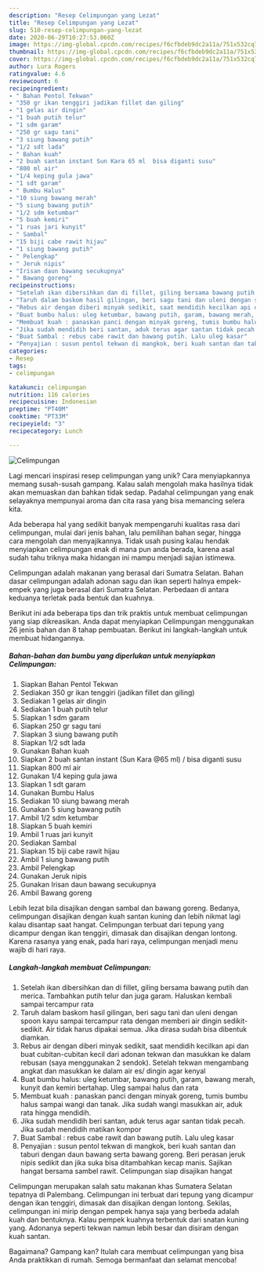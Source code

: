 ```yaml
---
description: "Resep Celimpungan yang Lezat"
title: "Resep Celimpungan yang Lezat"
slug: 510-resep-celimpungan-yang-lezat
date: 2020-06-29T10:27:53.060Z
image: https://img-global.cpcdn.com/recipes/f6cfbdeb9dc2a11a/751x532cq70/celimpungan-foto-resep-utama.jpg
thumbnail: https://img-global.cpcdn.com/recipes/f6cfbdeb9dc2a11a/751x532cq70/celimpungan-foto-resep-utama.jpg
cover: https://img-global.cpcdn.com/recipes/f6cfbdeb9dc2a11a/751x532cq70/celimpungan-foto-resep-utama.jpg
author: Lura Rogers
ratingvalue: 4.6
reviewcount: 6
recipeingredient:
- " Bahan Pentol Tekwan"
- "350 gr ikan tenggiri jadikan fillet dan giling"
- "1 gelas air dingin"
- "1 buah putih telur"
- "1 sdm garam"
- "250 gr sagu tani"
- "3 siung bawang putih"
- "1/2 sdt lada"
- " Bahan kuah"
- "2 buah santan instant Sun Kara 65 ml  bisa diganti susu"
- "800 ml air"
- "1/4 keping gula jawa"
- "1 sdt garam"
- " Bumbu Halus"
- "10 siung bawang merah"
- "5 siung bawang putih"
- "1/2 sdm ketumbar"
- "5 buah kemiri"
- "1 ruas jari kunyit"
- " Sambal"
- "15 biji cabe rawit hijau"
- "1 siung bawang putih"
- " Pelengkap"
- " Jeruk nipis"
- "Irisan daun bawang secukupnya"
- " Bawang goreng"
recipeinstructions:
- "Setelah ikan dibersihkan dan di fillet, giling bersama bawang putih dan merica. Tambahkan putih telur dan juga garam. Haluskan kembali sampai tercampur rata"
- "Taruh dalam baskom hasil gilingan, beri sagu tani dan uleni dengan spoon kayu sampai tercampur rata dengan memberi air dingin sedikit-sedikit. Air tidak harus dipakai semua. Jika dirasa sudah bisa dibentuk diamkan."
- "Rebus air dengan diberi minyak sedikit, saat mendidih kecilkan api dan buat cubitan-cubitan kecil dari adonan tekwan dan masukkan ke dalam rebusan (saya menggunakan 2 sendok). Setelah tekwan mengambang angkat dan masukkan ke dalam air es/ dingin agar kenyal"
- "Buat bumbu halus: uleg ketumbar, bawang putih, garam, bawang merah, kunyit dan kemiri bertahap. Uleg sampai halus dan rata"
- "Membuat kuah : panaskan panci dengan minyak goreng, tumis bumbu halus sampai wangi dan tanak. Jika sudah wangi masukkan air, aduk rata hingga mendidih."
- "Jika sudah mendidih beri santan, aduk terus agar santan tidak pecah. Jika sudah mendidih matikan kompor"
- "Buat Sambal : rebus cabe rawit dan bawang putih. Lalu uleg kasar"
- "Penyajian : susun pentol tekwan di mangkok, beri kuah santan dan taburi dengan daun bawang serta bawang goreng. Beri perasan jeruk nipis sedikit dan jika suka bisa ditambahkan kecap manis. Sajikan hangat bersama sambel rawit. Celimpungan siap disajikan hangat"
categories:
- Resep
tags:
- celimpungan

katakunci: celimpungan 
nutrition: 116 calories
recipecuisine: Indonesian
preptime: "PT40M"
cooktime: "PT33M"
recipeyield: "3"
recipecategory: Lunch

---
```



![Celimpungan](https://img-global.cpcdn.com/recipes/f6cfbdeb9dc2a11a/751x532cq70/celimpungan-foto-resep-utama.jpg)

Lagi mencari inspirasi resep celimpungan yang unik? Cara menyiapkannya memang susah-susah gampang. Kalau salah mengolah maka hasilnya tidak akan memuaskan dan bahkan tidak sedap. Padahal celimpungan yang enak selayaknya mempunyai aroma dan cita rasa yang bisa memancing selera kita.

Ada beberapa hal yang sedikit banyak mempengaruhi kualitas rasa dari celimpungan, mulai dari jenis bahan, lalu pemilihan bahan segar, hingga cara mengolah dan menyajikannya. Tidak usah pusing kalau hendak menyiapkan celimpungan enak di mana pun anda berada, karena asal sudah tahu triknya maka hidangan ini mampu menjadi sajian istimewa.

Celimpungan adalah makanan yang berasal dari Sumatra Selatan. Bahan dasar celimpungan adalah adonan sagu dan ikan seperti halnya empek-empek yang juga berasal dari Sumatra Selatan. Perbedaan di antara keduanya terletak pada bentuk dan kuahnya.


Berikut ini ada beberapa tips dan trik praktis untuk membuat celimpungan yang siap dikreasikan. Anda dapat menyiapkan Celimpungan menggunakan 26 jenis bahan dan 8 tahap pembuatan. Berikut ini langkah-langkah untuk membuat hidangannya.

<!--inarticleads1-->

##### Bahan-bahan dan bumbu yang diperlukan untuk menyiapkan Celimpungan:

1. Siapkan  Bahan Pentol Tekwan
1. Sediakan 350 gr ikan tenggiri (jadikan fillet dan giling)
1. Sediakan 1 gelas air dingin
1. Sediakan 1 buah putih telur
1. Siapkan 1 sdm garam
1. Siapkan 250 gr sagu tani
1. Siapkan 3 siung bawang putih
1. Siapkan 1/2 sdt lada
1. Gunakan  Bahan kuah
1. Siapkan 2 buah santan instant (Sun Kara @65 ml) / bisa diganti susu
1. Siapkan 800 ml air
1. Gunakan 1/4 keping gula jawa
1. Siapkan 1 sdt garam
1. Gunakan  Bumbu Halus
1. Sediakan 10 siung bawang merah
1. Gunakan 5 siung bawang putih
1. Ambil 1/2 sdm ketumbar
1. Siapkan 5 buah kemiri
1. Ambil 1 ruas jari kunyit
1. Sediakan  Sambal
1. Siapkan 15 biji cabe rawit hijau
1. Ambil 1 siung bawang putih
1. Ambil  Pelengkap
1. Gunakan  Jeruk nipis
1. Gunakan Irisan daun bawang secukupnya
1. Ambil  Bawang goreng


Lebih lezat bila disajikan dengan sambal dan bawang goreng. Bedanya, celimpungan disajikan dengan kuah santan kuning dan lebih nikmat lagi kalau disantap saat hangat. Celimpungan terbuat dari tepung yang dicampur dengan ikan tenggiri, dimasak dan disajikan dengan lontong. Karena rasanya yang enak, pada hari raya, celimpungan menjadi menu wajib di hari raya. 

<!--inarticleads2-->

##### Langkah-langkah membuat Celimpungan:

1. Setelah ikan dibersihkan dan di fillet, giling bersama bawang putih dan merica. Tambahkan putih telur dan juga garam. Haluskan kembali sampai tercampur rata
1. Taruh dalam baskom hasil gilingan, beri sagu tani dan uleni dengan spoon kayu sampai tercampur rata dengan memberi air dingin sedikit-sedikit. Air tidak harus dipakai semua. Jika dirasa sudah bisa dibentuk diamkan.
1. Rebus air dengan diberi minyak sedikit, saat mendidih kecilkan api dan buat cubitan-cubitan kecil dari adonan tekwan dan masukkan ke dalam rebusan (saya menggunakan 2 sendok). Setelah tekwan mengambang angkat dan masukkan ke dalam air es/ dingin agar kenyal
1. Buat bumbu halus: uleg ketumbar, bawang putih, garam, bawang merah, kunyit dan kemiri bertahap. Uleg sampai halus dan rata
1. Membuat kuah : panaskan panci dengan minyak goreng, tumis bumbu halus sampai wangi dan tanak. Jika sudah wangi masukkan air, aduk rata hingga mendidih.
1. Jika sudah mendidih beri santan, aduk terus agar santan tidak pecah. Jika sudah mendidih matikan kompor
1. Buat Sambal : rebus cabe rawit dan bawang putih. Lalu uleg kasar
1. Penyajian : susun pentol tekwan di mangkok, beri kuah santan dan taburi dengan daun bawang serta bawang goreng. Beri perasan jeruk nipis sedikit dan jika suka bisa ditambahkan kecap manis. Sajikan hangat bersama sambel rawit. Celimpungan siap disajikan hangat


Celimpungan merupakan salah satu makanan khas Sumatera Selatan tepatnya di Palembang. Celimpungan ini terbuat dari tepung yang dicampur dengan ikan tenggiri, dimasak dan disajikan dengan lontong. Sekilas, celimpungan ini mirip dengan pempek hanya saja yang berbeda adalah kuah dan bentuknya. Kalau pempek kuahnya terbentuk dari snatan kuning yang. Adonanya seperti tekwan namun lebih besar dan disiram dengan kuah santan. 

Bagaimana? Gampang kan? Itulah cara membuat celimpungan yang bisa Anda praktikkan di rumah. Semoga bermanfaat dan selamat mencoba!
